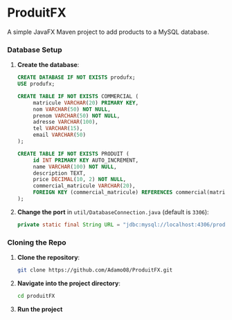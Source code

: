 # ProduitFX

A simple JavaFX Maven project to add products to a MySQL database.

### Database Setup

1. **Create the database**:

   ```sql
   CREATE DATABASE IF NOT EXISTS produfx;
   USE produfx;

   CREATE TABLE IF NOT EXISTS COMMERCIAL (
        matricule VARCHAR(20) PRIMARY KEY,
        nom VARCHAR(50) NOT NULL,
        prenom VARCHAR(50) NOT NULL,
        adresse VARCHAR(100),
        tel VARCHAR(15),
        email VARCHAR(50)
   );

   CREATE TABLE IF NOT EXISTS PRODUIT (
        id INT PRIMARY KEY AUTO_INCREMENT,
        name VARCHAR(100) NOT NULL,
        description TEXT,
        price DECIMAL(10, 2) NOT NULL,
        commercial_matricule VARCHAR(20),
        FOREIGN KEY (commercial_matricule) REFERENCES commercial(matricule) ON DELETE SET NULL 
   );
   ```

2. **Change the port** in `util/DatabaseConnection.java` (default is `3306`):

   ```java
   private static final String URL = "jdbc:mysql://localhost:4306/produfx";
   ```

### Cloning the Repo

1. **Clone the repository**:

   ```bash
   git clone https://github.com/Adamo08/ProduitFX.git
   ```

2. **Navigate into the project directory**:

   ```bash
   cd produitFX
   ```

3. **Run the project**